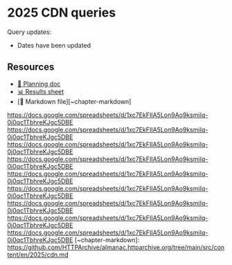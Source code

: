 # 2025 CDN queries

<!--
  This directory contains all of the 2025 CDN chapter queries.

  Each query should have a corresponding `metric_name.sql` file.
  Note that readers are linked to this directory, so try to make the SQL file names descriptive for easy browsing.

  Analysts: if helpful, you can use this README to give additional info about the queries.
-->

Query updates:
- Dates have been updated




## Resources

- [📄 Planning doc][~google-doc]
- [📊 Results sheet][~google-sheets]
- [📝 Markdown file][~chapter-markdown]

[~google-doc]: https://docs.google.com/document/d/1mPSPKJtFcazw0t6MoA5CSV6sTVM7N6K0CTAEdIwN_60
[~google-sheets]:https://docs.google.com/spreadsheets/d/15YXQQjyoQ0Bnfw9KNSz_YuGDiCfW978_WKEHvDXjdm4/edit#gid=745368492
https://docs.google.com/spreadsheets/d/1xc7EkFIIA5Lon9Ao9ksmiIq-0j0qc1TbhreKJgc5DBE
https://docs.google.com/spreadsheets/d/1xc7EkFIIA5Lon9Ao9ksmiIq-0j0qc1TbhreKJgc5DBE
https://docs.google.com/spreadsheets/d/1xc7EkFIIA5Lon9Ao9ksmiIq-0j0qc1TbhreKJgc5DBE
https://docs.google.com/spreadsheets/d/1xc7EkFIIA5Lon9Ao9ksmiIq-0j0qc1TbhreKJgc5DBE
https://docs.google.com/spreadsheets/d/1xc7EkFIIA5Lon9Ao9ksmiIq-0j0qc1TbhreKJgc5DBE
https://docs.google.com/spreadsheets/d/1xc7EkFIIA5Lon9Ao9ksmiIq-0j0qc1TbhreKJgc5DBE
https://docs.google.com/spreadsheets/d/1xc7EkFIIA5Lon9Ao9ksmiIq-0j0qc1TbhreKJgc5DBE
https://docs.google.com/spreadsheets/d/1xc7EkFIIA5Lon9Ao9ksmiIq-0j0qc1TbhreKJgc5DBE
https://docs.google.com/spreadsheets/d/1xc7EkFIIA5Lon9Ao9ksmiIq-0j0qc1TbhreKJgc5DBE
[~chapter-markdown]: https://github.com/HTTPArchive/almanac.httparchive.org/tree/main/src/content/en/2025/cdn.md
